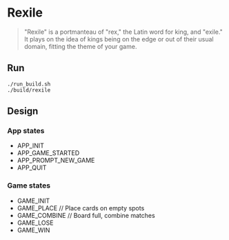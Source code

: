 # Rexile

> "Rexile" is a portmanteau of "rex," the Latin word for king, and "exile." It plays on the idea of kings being on the edge or out of their usual domain, fitting the theme of your game.

## Run

```
./run_build.sh
./build/rexile
```

## Design

### App states

- APP_INIT
- APP_GAME_STARTED
- APP_PROMPT_NEW_GAME
- APP_QUIT

### Game states

- GAME_INIT
- GAME_PLACE             // Place cards on empty spots
- GAME_COMBINE           // Board full, combine matches
- GAME_LOSE
- GAME_WIN

